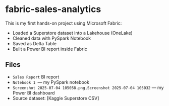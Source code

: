 # fabric-sales-analytics

This is my first hands-on project using Microsoft Fabric:
- Loaded a Superstore dataset into a Lakehouse (OneLake)
- Cleaned data with PySpark Notebook
- Saved as Delta Table
- Built a Power BI report inside Fabric

## Files
- `Sales Report` BI report 
-  `Notebook 1 `— my PySpark notebook
- `Screenshot 2025-07-04 105058.png,Screenshot 2025-07-04 105032` — my Power BI dashboard
- Source dataset: [Kaggle Superstore CSV]
